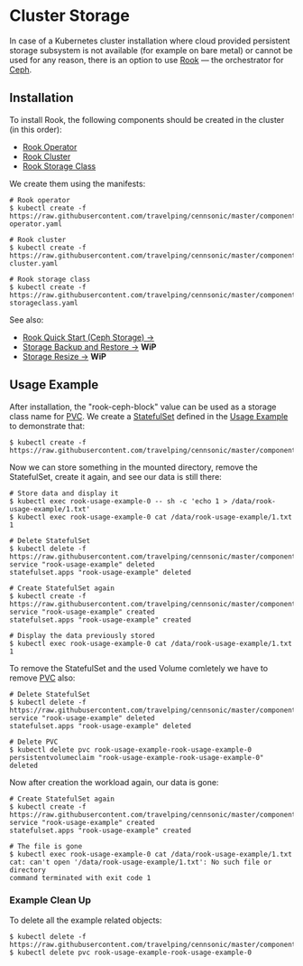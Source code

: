 # Cluster Storage

In case of a Kubernetes cluster installation where cloud provided persistent
storage subsystem is not available (for example on bare metal) or cannot be used
for any reason, there is an option to use [Rook] — the orchestrator for [Ceph].

## Installation

To install Rook, the following components should be created in the cluster (in
this order):

- [Rook Operator]
- [Rook Cluster]
- [Rook Storage Class]

We create them using the manifests:

```
# Rook operator
$ kubectl create -f https://raw.githubusercontent.com/travelping/cennsonic/master/components/storage/rook-operator.yaml

# Rook cluster
$ kubectl create -f https://raw.githubusercontent.com/travelping/cennsonic/master/components/storage/rook-cluster.yaml

# Rook storage class
$ kubectl create -f https://raw.githubusercontent.com/travelping/cennsonic/master/components/storage/rook-storageclass.yaml
```

See also:

* [Rook Quick Start (Ceph Storage) →]
* [Storage Backup and Restore →] **WiP**
* [Storage Resize →] **WiP**

## Usage Example

After installation, the "rook-ceph-block" value can be used as a storage class
name for [PVC]. We create a [StatefulSet] defined in the [Usage Example] to
demonstrate that:

```
$ kubectl create -f https://raw.githubusercontent.com/travelping/cennsonic/master/components/storage/example.yaml
```

Now we can store something in the mounted directory, remove the StatefulSet,
create it again, and see our data is still there:

```
# Store data and display it
$ kubectl exec rook-usage-example-0 -- sh -c 'echo 1 > /data/rook-usage-example/1.txt'
$ kubectl exec rook-usage-example-0 cat /data/rook-usage-example/1.txt
1

# Delete StatefulSet
$ kubectl delete -f https://raw.githubusercontent.com/travelping/cennsonic/master/components/storage/example.yaml
service "rook-usage-example" deleted
statefulset.apps "rook-usage-example" deleted

# Create StatefulSet again
$ kubectl create -f https://raw.githubusercontent.com/travelping/cennsonic/master/components/storage/example.yaml
service "rook-usage-example" created
statefulset.apps "rook-usage-example" created

# Display the data previously stored
$ kubectl exec rook-usage-example-0 cat /data/rook-usage-example/1.txt
1
```

To remove the StatefulSet and the used Volume comletely we have to remove [PVC]
also:

```
# Delete StatefulSet
$ kubectl delete -f https://raw.githubusercontent.com/travelping/cennsonic/master/components/storage/example.yaml
service "rook-usage-example" deleted
statefulset.apps "rook-usage-example" deleted

# Delete PVC
$ kubectl delete pvc rook-usage-example-rook-usage-example-0
persistentvolumeclaim "rook-usage-example-rook-usage-example-0" deleted
```

Now after creation the workload again, our data is gone:

```
# Create StatefulSet again
$ kubectl create -f https://raw.githubusercontent.com/travelping/cennsonic/master/components/storage/example.yaml
service "rook-usage-example" created
statefulset.apps "rook-usage-example" created

# The file is gone
$ kubectl exec rook-usage-example-0 cat /data/rook-usage-example/1.txt
cat: can't open '/data/rook-usage-example/1.txt': No such file or directory
command terminated with exit code 1
```

### Example Clean Up

To delete all the example related objects:

```
$ kubectl delete -f https://raw.githubusercontent.com/travelping/cennsonic/master/components/storage/example.yaml
$ kubectl delete pvc rook-usage-example-rook-usage-example-0
```

<!-- Links -->

[PVC]: https://kubernetes.io/docs/concepts/storage/persistent-volumes/#persistentvolumeclaims
[StatefulSet]: https://kubernetes.io/docs/concepts/workloads/controllers/statefulset
[Usage Example]: ../../components/storage/example.yaml

[Ceph]: https://ceph.com
[Rook]: https://rook.io/docs/rook/v0.8
[Rook Cluster]: ../../components/storage/rook-cluster.yaml
[Rook Operator]: ../../components/storage/rook-operator.yaml
[Rook Storage Class]: ../../components/storage/rook-storageclass.yaml

[Storage Resize →]: resize.md
[Storage Backup and Restore →]: backup_and_restore.md
[Rook Quick Start (Ceph Storage) →]: https://rook.io/docs/rook/v0.8/ceph-quickstart.html
